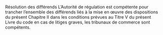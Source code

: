 Résolution des différends
L’Autorité de régulation est compétente pour trancher l’ensemble des différends liés à la mise en œuvre des dispositions du présent Chapitre II dans les conditions prévues au Titre V du présent Livre du code en cas de litiges graves, les tribunaux de commerce sont compétents.